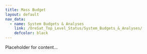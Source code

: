 ```yaml
---
title: Mass Budget
layout: default
nav_data:
  - name: System Budgets & Analyses
    link: /OreSat_Top_Level_Status/System_Budgets_&_Analyses/
    defcolor: black
---
```



Placeholder for content...
